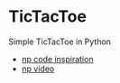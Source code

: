 # TicTacToe

Simple TicTacToe in Python

* [np code inspiration](https://github.com/EarOfCornProgramming/Python-Projects/blob/main/Tic%20Tac%20Toe%20in%204%20minutes.py)
* [np video](https://www.youtube.com/watch?v=jijQDGcTFKs)
